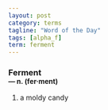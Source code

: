 ```yaml
---
layout: post
category: terms
tagline: "Word of the Day"
tags: [alpha_f]
term: ferment
---
```


<h3>Ferment<br/> <small>&mdash; n. (fer<span>&middot;</span>ment)</small></h3>
<p><ol>
<li>a moldy candy</li>
</ol></p>
